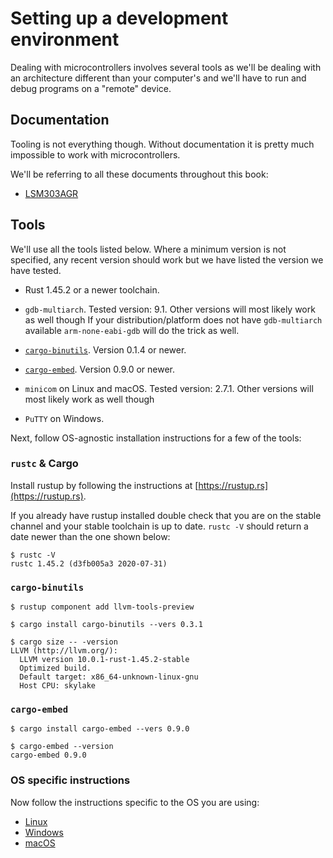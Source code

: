 # Setting up a development environment

Dealing with microcontrollers involves several tools as we'll be dealing with an architecture
different than your computer's and we'll have to run and debug programs on a "remote" device.

## Documentation

Tooling is not everything though. Without documentation it is pretty much impossible to work with
microcontrollers.

We'll be referring to all these documents throughout this book:

- [LSM303AGR]

[LSM303AGR]: https://www.st.com/resource/en/datasheet/lsm303agr.pdf

## Tools

We'll use all the tools listed below. Where a minimum version is not specified, any recent version
should work but we have listed the version we have tested.

- Rust 1.45.2 or a newer toolchain.

- `gdb-multiarch`. Tested version: 9.1. Other versions will most likely work as well though
  If your distribution/platform does not have `gdb-multiarch` available `arm-none-eabi-gdb`
  will do the trick as well.

- [`cargo-binutils`]. Version 0.1.4 or newer.

[`cargo-binutils`]: https://github.com/rust-embedded/cargo-binutils

- [`cargo-embed`]. Version 0.9.0 or newer.

[`cargo-embed`]: https://github.com/probe-rs/cargo-embed

- `minicom` on Linux and macOS. Tested version: 2.7.1. Other versions will most likely work as well though

- `PuTTY` on Windows.

Next, follow OS-agnostic installation instructions for a few of the tools:

### `rustc` & Cargo

Install rustup by following the instructions at [https://rustup.rs](https://rustup.rs).

If you already have rustup installed double check that you are on the stable
channel and your stable toolchain is up to date. `rustc -V` should return a date
newer than the one shown below:

``` console
$ rustc -V
rustc 1.45.2 (d3fb005a3 2020-07-31)
```

### `cargo-binutils`

``` console
$ rustup component add llvm-tools-preview

$ cargo install cargo-binutils --vers 0.3.1

$ cargo size -- -version
LLVM (http://llvm.org/):
  LLVM version 10.0.1-rust-1.45.2-stable
  Optimized build.
  Default target: x86_64-unknown-linux-gnu
  Host CPU: skylake
```

### `cargo-embed`

```console
$ cargo install cargo-embed --vers 0.9.0

$ cargo-embed --version
cargo-embed 0.9.0
```

### OS specific instructions

Now follow the instructions specific to the OS you are using:

- [Linux](linux.md)
- [Windows](windows.md)
- [macOS](macos.md)
